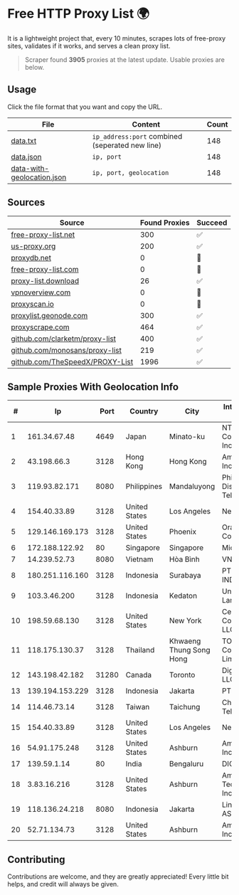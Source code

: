 
# Free HTTP Proxy List 🌍

It is a lightweight project that, every 10 minutes, scrapes lots of free-proxy sites, validates if it works, and serves a clean proxy list.


> Scraper found **3905** proxies at the latest update. Usable proxies are below.

## Usage

Click the file format that you want and copy the URL.


|File|Content|Count|
|----|-------|-----|
|[data.txt](https://raw.githubusercontent.com/themiralay/Proxy-List-World/master/data.txt)|`ip_address:port` combined (seperated new line)|148|
|[data.json](https://raw.githubusercontent.com/themiralay/Proxy-List-World/master/data.json)|`ip, port`|148|
|[data-with-geolocation.json](https://raw.githubusercontent.com/themiralay/Proxy-List-World/master/data-with-geolocation.json)|`ip, port, geolocation`|148|

## Sources

|Source|Found Proxies|Succeed|
|------|-------------|-------|
|[free-proxy-list.net](https://free-proxy-list.net)|300|✅|
|[us-proxy.org](https://www.us-proxy.org)|200|✅|
|[proxydb.net](http://proxydb.net)|0|🚫|
|[free-proxy-list.com](https://free-proxy-list.com/?page=&port=&type%5B%5D=http&type%5B%5D=https&up_time=0&search=Search)|0|🚫|
|[proxy-list.download](https://www.proxy-list.download/HTTP)|26|✅|
|[vpnoverview.com](https://vpnoverview.com/privacy/anonymous-browsing/free-proxy-servers)|0|🚫|
|[proxyscan.io](https://www.proxyscan.io)|0|🚫|
|[proxylist.geonode.com](https://proxylist.geonode.com/api/proxy-list?limit=300&page=1&sort_by=lastChecked&sort_type=desc&protocols=http,https)|300|✅|
|[proxyscrape.com](https://api.proxyscrape.com/v2/?request=displayproxies&protocol=http&timeout=10000&country=all&ssl=all&anonymity=all)|464|✅|
|[github.com/clarketm/proxy-list](https://raw.githubusercontent.com/clarketm/proxy-list/master/proxy-list-raw.txt)|400|✅|
|[github.com/monosans/proxy-list](https://raw.githubusercontent.com/monosans/proxy-list/main/proxies/http.txt)|219|✅|
|[github.com/TheSpeedX/PROXY-List](https://raw.githubusercontent.com/TheSpeedX/PROXY-List/master/http.txt)|1996|✅|


## Sample Proxies With Geolocation Info

|#|Ip|Port|Country|City|Internet Service Provider|
|-|--|----|-------|----|-------------------------|
|1|161.34.67.48|4649|Japan|Minato-ku|NTT PC Communications, Inc.|
|2|43.198.66.3|3128|Hong Kong|Hong Kong|Amazon.com, Inc.|
|3|119.93.82.171|8080|Philippines|Mandaluyong|Philippine Long Distance Telephone Co.|
|4|154.40.33.89|3128|United States|Los Angeles|NetLab Global|
|5|129.146.169.173|3128|United States|Phoenix|Oracle Corporation|
|6|172.188.122.92|80|Singapore|Singapore|Microsoft|
|7|14.239.52.73|8080|Vietnam|Hòa Bình|VNPT|
|8|180.251.116.160|3128|Indonesia|Surabaya|PT. TELKOM INDONESIA|
|9|103.3.46.200|3128|Indonesia|Kedaton|Universitas Lampung|
|10|198.59.68.130|3128|United States|New York|CenturyLink Communications, LLC|
|11|118.175.130.37|3128|Thailand|Khwaeng Thung Song Hong|TOT Public Company Limited|
|12|143.198.42.182|31280|Canada|Toronto|DigitalOcean, LLC|
|13|139.194.153.229|3128|Indonesia|Jakarta|PT. First Media|
|14|114.46.73.14|3128|Taiwan|Taichung|Chunghwa Telecom Co., Ltd.|
|15|154.40.33.89|3128|United States|Los Angeles|NetLab Global|
|16|54.91.175.248|3128|United States|Ashburn|Amazon.com, Inc.|
|17|139.59.1.14|80|India|Bengaluru|DIGITALOCEAN|
|18|3.83.16.216|3128|United States|Ashburn|Amazon Technologies Inc.|
|19|118.136.24.218|8080|Indonesia|Jakarta|Linknet-Fastnet ASN|
|20|52.71.134.73|3128|United States|Ashburn|Amazon.com, Inc.|



## Contributing

Contributions are welcome, and they are greatly appreciated! Every
little bit helps, and credit will always be given.

